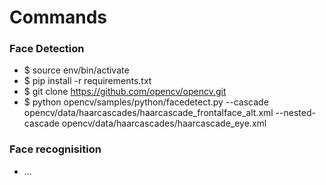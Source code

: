 # Commands

### Face Detection
* $ source env/bin/activate
* $ pip install -r requirements.txt
* $ git clone https://github.com/opencv/opencv.git
* $ python opencv/samples/python/facedetect.py --cascade opencv/data/haarcascades/haarcascade_frontalface_alt.xml --nested-cascade opencv/data/haarcascades/haarcascade_eye.xml

### Face recognisition
* ...